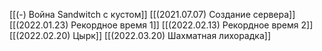 [[(-) Война Sandwitch с кустом]]
[[(2021.07.07) Создание сервера]]
[[(2022.01.23) Рекордное время 1]]
[[(2022.02.13) Рекордное время 2]]
[[(2022.02.20) Цырк]]
[[(2022.03.20) Шахматная лихорадка]]